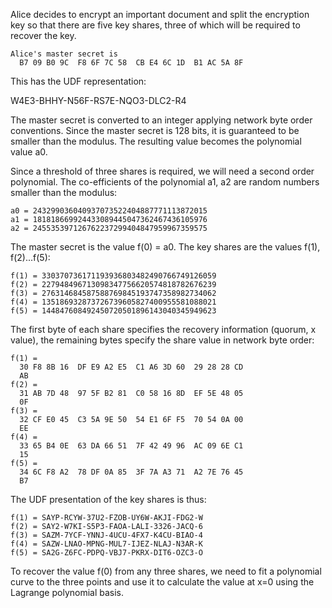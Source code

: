 
Alice decides to encrypt an important document and split the encryption key so that
there are five key shares, three of which will be required to recover the key.

~~~~
Alice's master secret is
  B7 09 B0 9C  F8 6F 7C 58  CB E4 6C 1D  B1 AC 5A 8F
~~~~

This has the UDF representation:

W4E3-BHHY-N56F-RS7E-NQO3-DLC2-R4

The master secret is converted to an integer applying network byte order conventions.
Since the master secret is 128 bits, it is guaranteed to be smaller than the modulus.
The resulting value becomes the polynomial value a0.

Since a threshold of three shares is required, we will need a second order polynomial.
The co-efficients of the polynomial a1, a2 are random numbers smaller than the 
modulus:

~~~~
a0 = 243299036040937073522404887771113872015
a1 = 181818669924433089445047362467436105976
a2 = 245535397126762237299404847959967359575
~~~~

The master secret is the value f(0) = a0. The key shares are the values f(1), f(2)...f(5):

~~~~
f(1) = 330370736171193936803482490766749126059
f(2) = 227948496713098347756620574818782676239
f(3) = 276314684587588769845193747358982734062
f(4) = 135186932873726739605827400955581088021
f(5) = 144847608492450720501896143040345949623
~~~~

The first byte of each share specifies the recovery information (quorum, x value), the
remaining bytes specify the share value in network byte order:

~~~~
f(1) = 
  30 F8 8B 16  DF E9 A2 E5  C1 A6 3D 60  29 28 28 CD
  AB
f(2) = 
  31 AB 7D 48  97 5F B2 81  C0 58 16 8D  EF 5E 48 05
  0F
f(3) = 
  32 CF E0 45  C3 5A 9E 50  54 E1 6F F5  70 54 0A 00
  EE
f(4) = 
  33 65 B4 0E  63 DA 66 51  7F 42 49 96  AC 09 6E C1
  15
f(5) = 
  34 6C F8 A2  78 DF 0A 85  3F 7A A3 71  A2 7E 76 45
  B7
~~~~

The UDF presentation of the key shares is thus:

~~~~
f(1) = SAYP-RCYW-37U2-FZOB-UY6W-AKJI-FDG2-W
f(2) = SAY2-W7KI-S5P3-FAOA-LALI-3326-JACQ-6
f(3) = SAZM-7YCF-YNNJ-4UCU-4FX7-K4CU-BIAO-4
f(4) = SAZW-LNAO-MPNG-MUL7-IJEZ-NLAJ-N3AR-K
f(5) = SA2G-Z6FC-PDPQ-VBJ7-PKRX-DIT6-OZC3-O
~~~~

To recover the value f(0) from any three shares, we need to fit a polynomial curve to 
the three points and use it to calculate the value at x=0 using the Lagrange polynomial
basis.
